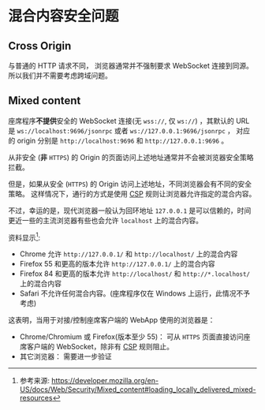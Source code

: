 # 混合内容安全问题

## Cross Origin

与普通的 HTTP 请求不同， 浏览器通常并不强制要求 WebSocket 连接到同源。所以我们并不需要考虑跨域问题。

## Mixed content

座席程序**不提供**安全的 WebSocket 连接(无 `wss://`, 仅 `ws://`) ，其默认的 URL 是 `ws://localhost:9696/jsonrpc` 或者 `ws://127.0.0.1:9696/jsonrpc` ， 对应的 origin 分别是 `http://localhost:9696` 和 `http://127.0.0.1:9696` 。

从非安全 (**非** `HTTPS`) 的 Origin 的页面访问上述地址通常并不会被浏览器安全策略拦截。

但是，如果从安全 (`HTTPS`) 的 Origin 访问上述地址，不同浏览器会有不同的安全策略。
这样情况下，通行的方式是使用 [CSP][] 规则让浏览器允许指定的混合内容。

不过，幸运的是，现代浏览器一般认为回环地址 `127.0.0.1` 是可以信赖的，时间更近一些的主流浏览器有些也会允许 `localhost` 上的混合内容。

资料显示[^1]:

- Chrome 允许 `http://127.0.0.1/` 和 `http://localhost/` 上的混合内容
- Firefox 55 和更高的版本允许 `http://127.0.0.1/` 上的混合内容
- Firefox 84 和更高的版本允许 `http://localhost/` 和 `http://*.localhost/` 上的混合内容
- Safari 不允许任何混合内容。(座席程序仅在 Windows 上运行，此情况不予考虑)

这表明，当用于对接/控制座席客户端的 WebApp 使用的浏览器是：

- Chrome/Chromium 或 Firefox(版本至少 55)： 可从 `HTTPS` 页面直接访问座席客户端的 WebSocket，除非有 [CSP][] 规则阻止。
- 其它浏览器： 需要进一步验证

[^1]: 参考来源: <https://developer.mozilla.org/en-US/docs/Web/Security/Mixed_content#loading_locally_delivered_mixed-resources>

[CSP]: https://www.w3.org/TR/CSP2/ "Content Security Policy"
